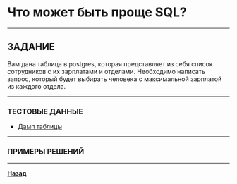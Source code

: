 # Что может быть проще SQL?

***

## ЗАДАНИЕ

Вам дана таблица в postgres, которая представляет из себя список сотрудников с их зарплатами и отделами.
Необходимо написать запрос, который будет выбирать человека с максимальной зарплатой из каждого отдела.

***

### ТЕСТОВЫЕ ДАННЫЕ

- [Дамп таблицы](employee.sql)

***

### ПРИМЕРЫ РЕШЕНИЙ
***

**[Назад](/developer/README.md)**